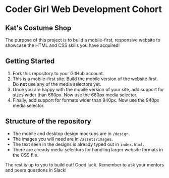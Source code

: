 # Coder Girl Web Development Cohort
## Kat's Costume Shop

The purpose of this project is to build a mobile-first, responsive website to showcase the HTML and CSS skills you have acquired!

## Getting Started

1. Fork this repository to your GitHub account.
2. This is a mobile-first site. Build the mobile version of the website first. Do **not** use any of the media selectors yet.
3. Once you are happy with the mobile version of your site, add support for sizes wider than 660px. Now use the 660px media selector.
4. Finally, add support for formats wider than 940px. Now use the 940px media selector.

## Structure of the repository

* The mobile and desktop design mockups are in `/design`.
* The images you will need are in `/assets/images`.
* The text seen in the designs is already typed out in `index.html`.
* There are already media selectors for handling larger website formats in the CSS file.

The rest is up to you to build out! Good luck. Remember to ask your mentors and peers questions in Slack!
